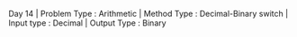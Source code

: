 Day 14 | 
Problem Type : Arithmetic | 
Method Type : Decimal-Binary switch | 
Input type : Decimal | 
Output Type : Binary

